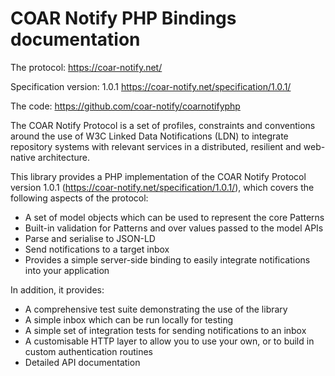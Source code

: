 # COAR Notify PHP Bindings documentation

The protocol: https://coar-notify.net/

Specification version: 1.0.1 https://coar-notify.net/specification/1.0.1/

The code: https://github.com/coar-notify/coarnotifyphp

The COAR Notify Protocol is a set of profiles, constraints and conventions around the use of W3C Linked Data 
Notifications (LDN) to integrate repository systems with relevant services in a distributed, resilient and web-native architecture.

This library provides a PHP implementation of the COAR Notify Protocol version 1.0.1 (https://coar-notify.net/specification/1.0.1/),
which covers the following aspects of the protocol:

* A set of model objects which can be used to represent the core Patterns
* Built-in validation for Patterns and over values passed to the model APIs
* Parse and serialise to JSON-LD
* Send notifications to a target inbox
* Provides a simple server-side binding to easily integrate notifications into your application

In addition, it provides:

* A comprehensive test suite demonstrating the use of the library
* A simple inbox which can be run locally for testing
* A simple set of integration tests for sending notifications to an inbox
* A customisable HTTP layer to allow you to use your own, or to build in custom authentication routines
* Detailed API documentation

